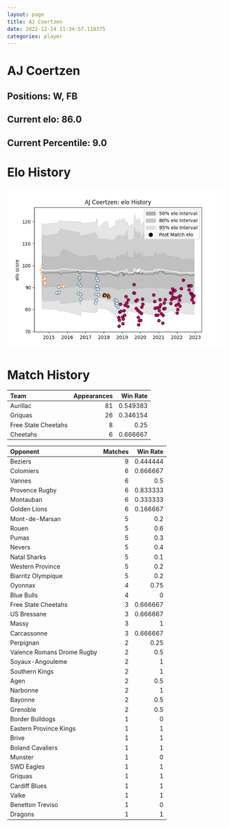 ```yaml
---  
layout: page  
title: AJ Coertzen  
date: 2022-12-14 11:34:57.118375  
categories: player  
---
```

# AJ Coertzen

## Positions: W, FB

## Current elo: 86.0

## Current Percentile: 9.0

# Elo History


![elo history](history_AJCoertzen.png)
# Match History


| Team                |   Appearances |   Win Rate |
|:--------------------|--------------:|-----------:|
| Aurillac            |            81 |   0.549383 |
| Griquas             |            26 |   0.346154 |
| Free State Cheetahs |             8 |   0.25     |
| Cheetahs            |             6 |   0.666667 |

| Opponent                   |   Matches |   Win Rate |
|:---------------------------|----------:|-----------:|
| Beziers                    |         9 |   0.444444 |
| Colomiers                  |         6 |   0.666667 |
| Vannes                     |         6 |   0.5      |
| Provence Rugby             |         6 |   0.833333 |
| Montauban                  |         6 |   0.333333 |
| Golden Lions               |         6 |   0.166667 |
| Mont-de-Marsan             |         5 |   0.2      |
| Rouen                      |         5 |   0.6      |
| Pumas                      |         5 |   0.3      |
| Nevers                     |         5 |   0.4      |
| Natal Sharks               |         5 |   0.1      |
| Western Province           |         5 |   0.2      |
| Biarritz Olympique         |         5 |   0.2      |
| Oyonnax                    |         4 |   0.75     |
| Blue Bulls                 |         4 |   0        |
| Free State Cheetahs        |         3 |   0.666667 |
| US Bressane                |         3 |   0.666667 |
| Massy                      |         3 |   1        |
| Carcassonne                |         3 |   0.666667 |
| Perpignan                  |         2 |   0.25     |
| Valence Romans Drome Rugby |         2 |   0.5      |
| Soyaux-Angouleme           |         2 |   1        |
| Southern Kings             |         2 |   1        |
| Agen                       |         2 |   0.5      |
| Narbonne                   |         2 |   1        |
| Bayonne                    |         2 |   0.5      |
| Grenoble                   |         2 |   0.5      |
| Border Bulldogs            |         1 |   0        |
| Eastern Province Kings     |         1 |   1        |
| Brive                      |         1 |   1        |
| Boland Cavaliers           |         1 |   1        |
| Munster                    |         1 |   0        |
| SWD Eagles                 |         1 |   1        |
| Griquas                    |         1 |   1        |
| Cardiff Blues              |         1 |   1        |
| Valke                      |         1 |   1        |
| Benetton Treviso           |         1 |   0        |
| Dragons                    |         1 |   1        |